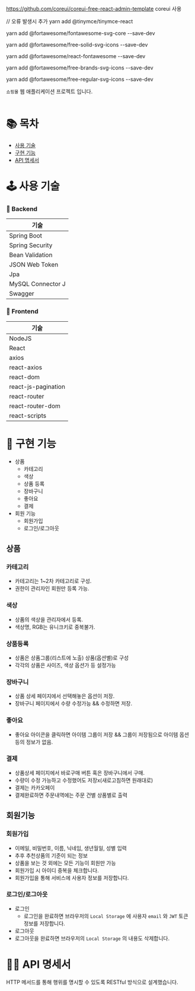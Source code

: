 https://github.com/coreui/coreui-free-react-admin-template
coreui 사용


//  오류 발생시 추가
yarn add @tinymce/tinymce-react

yarn add @fortawesome/fontawesome-svg-core --save-dev

yarn add @fortawesome/free-solid-svg-icons --save-dev

yarn add @fortawesome/react-fontawesome --save-dev

yarn add @fortawesome/free-brands-svg-icons --save-dev

yarn add @fortawesome/free-regular-svg-icons --save-dev


`쇼핑몰` 웹 애플리케이션 프로젝트 입니다. <br/><br/>


# 📚 목차
* [사용 기술](#-사용-기술)
* [구현 기능](#-구현-기능)
* [API 명세서](#-API-명세서)


# 🕹 사용 기술
### 📌 Backend
|기술|
|----|
|Spring Boot|
|Spring Security|
|Bean Validation|
|JSON Web Token|
|Jpa|
|MySQL Connector J|
|Swagger|

### 🥕 Frontend
|기술|
|----|
|NodeJS|
|React
|axios|
|react-axios|
|react-dom|
|react-js-pagination|
|react-router|
|react-router-dom|
|react-scripts|

# 🎢 구현 기능
* 상품
  * 카테고리
  * 색상
  * 상품 등록
  * 장바구니
  * 좋아요
  * 결제
* 회원 기능
  * 회원가입
  * 로그인/로그아웃
  

## 상품
### 카테고리
* 카테고리는 1~2차 카테고리로 구성.
* 권한이 관리자인 회원만 등록 가능.


### 색상
* 상품의 색상을 관리자에서 등록.
* 색상명, RGB는 유니크키로 중복불가.


### 상품등록
* 상품은 상품그룹(리스트에 노출) 상품(옵션별)로 구성
* 각각의 상품은 사이즈, 색상 옵션가 등 설정가능


### 장바구니
* 상품 상세 페이지에서 선택해놓은 옵션이 저장.
* 장바구니 페이지에서 수량 수정가능 && 수정하면 저장.

### 좋아요
* 좋아요 아이콘을 클릭하면 아이템 그룹이 저장 && 그룹이 저장됨으로 아이템 옵션 등의 정보가 없음.


### 결제
* 상품상세 페이지에서 바로구매 버튼 혹은 장바구니에서 구매.
* 수량이 수정 가능하고 수정했어도 저장x(새로고침하면 원래대로)
* 결제는 카카오페이
* 결제완료하면 주문내역에는 주문 건별 상품별로 출력

## 회원기능
### 회원가입
* 이메일, 비밀번호, 이름, 닉네임, 생년월일, 성별 입력
* 추후 추천상품의 기준이 되는 정보
* 상품을 보는 것 외에는 모든 기능이 회원만 가능
* 회원가입 시 아이디 중복을 체크합니다.
* 회원가입을 통해 서비스에 사용자 정보를 저장합니다.


### 로그인/로그아웃
* 로그인
  * 로그인을 완료하면 브라우저의 `Local Storage` 에 사용자 `email` 와 `JWT` 토큰 정보를 저장합니다.
* 로그아웃
* 로그아웃을 완료하면 브라우저의 `Local Storage` 의 내용도 삭제합니다.

# 🤙🏻 API 명세서
HTTP 메서드를 통해 행위를 명시할 수 있도록 RESTful 방식으로 설계했습니다. <br/><br/>

